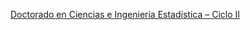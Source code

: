 [Doctorado en Ciencias e Ingeniería Estadística – Ciclo II](https://alamg-phd.github.io/AcademicTools/doctorado_web/PHD%20-%20Antonio%20Lam%20-%202do%20Ciclo.html)
